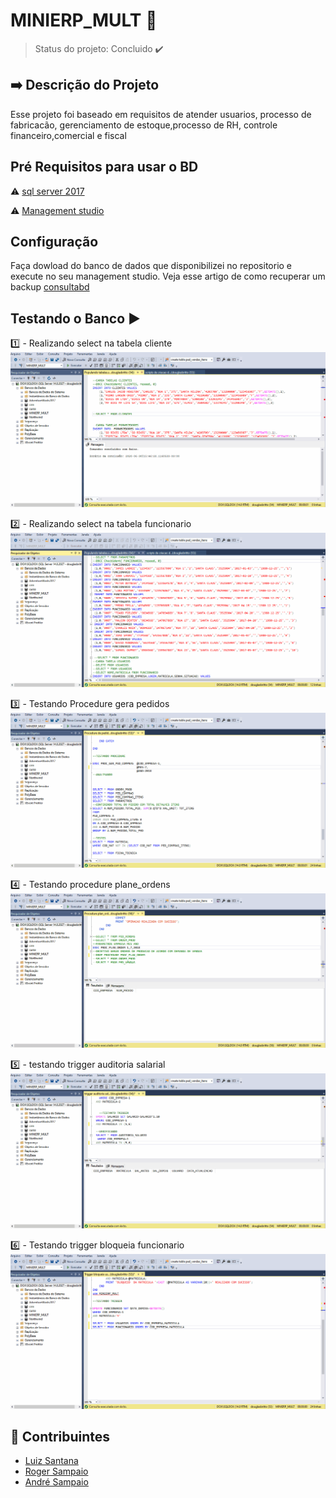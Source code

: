 # MINIERP_MULT :floppy_disk:
>Status do projeto: Concluido :heavy_check_mark:


## :arrow_right: Descrição do Projeto
Esse projeto foi baseado em requisitos de atender usuarios, processo de fabricacão, gerenciamento de estoque,processo de RH, controle financeiro,comercial e fiscal 

## Pré Requisitos para usar o BD
   
  :warning: [sql server 2017](https://www.microsoft.com/pt-br/sql-server/sql-server-downloads)
  
  :warning: [Management studio](https://docs.microsoft.com/pt-br/sql/ssms/download-sql-server-management-studio-ssms?view=sql-server-ver15)
  
## Configuração
Faça dowload do banco de dados que disponibilizei no repositorio  e execute no seu management studio.
Veja esse artigo de como recuperar um backup [consultabd](https://docs.microsoft.com/pt-br/sql/ssms/download-sql-server-management-studio-ssms?view=sql-server-ver15)


## Testando o Banco :arrow_forward:

:one: - Realizando select na tabela cliente
![Testando querys](https://github.com/Dnbritto/MINIERP_MULT/blob/master/gifs/git%20teste.gif)


:two: - Realizando select na tabela funcionario 
![query funcionarios](https://github.com/Dnbritto/MINIERP_MULT/blob/master/gifs/testando%20query.gif)


:three: - Testando Procedure gera pedidos
![procedure gera pedido de compras](https://github.com/Dnbritto/MINIERP_MULT/blob/master/gifs/Procedure%20gera%20pedido%20de%20compras%20.gif)


:four: - Testando procedure plane_ordens
![procedure plane_ordens](https://github.com/Dnbritto/MINIERP_MULT/blob/master/gifs/Procedure%20plan_ordens.gif)

:five: - testando trigger auditoria salarial 
![testando trigger auditoria salarial](https://github.com/Dnbritto/MINIERP_MULT/blob/master/gifs/trigger%20auditorial.gif)

:six: - Testando trigger bloqueia funcionario
![testando trigger bloqueia usuario](https://github.com/Dnbritto/MINIERP_MULT/blob/master/gifs/trigger%20bloqueia%20funcionario.gif)


## :stars: Contribuintes
- [Luiz Santana](https://www.linkedin.com/in/luizfsantana/)
- [Roger Sampaio](https://www.linkedin.com/in/roger-csampaio/)
- [André Sampaio](https://www.linkedin.com/in/andre-rosa77/)
